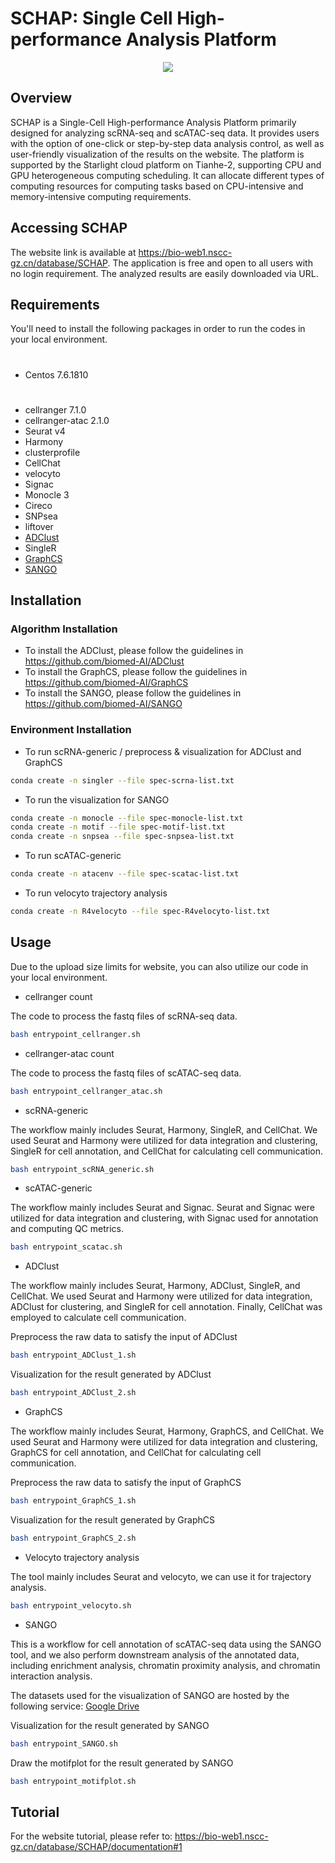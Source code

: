 #
# SCHAP: Single Cell High-performance Analysis Platform

<div align=center>
<img src="https://github.com/biomed-AI/SCHAP/assets/110893478/e17874e6-6311-4bd7-b688-7687c797d18f"/>
</div>


## Overview
SCHAP is a Single-Cell High-performance Analysis Platform primarily designed for analyzing scRNA-seq and scATAC-seq data. It provides users with the option of one-click or step-by-step data analysis control, as well as user-friendly visualization of the results on the website. The platform is supported by the Starlight cloud platform on Tianhe-2, supporting CPU and GPU heterogeneous computing scheduling. It can allocate different types of computing resources for computing tasks based on CPU-intensive and memory-intensive computing requirements.


## Accessing SCHAP
The website link is available at https://bio-web1.nscc-gz.cn/database/SCHAP.
The application is free and open to all users with no login requirement. The analyzed results are easily downloaded via URL. 


## Requirements
You'll need to install the following packages in order to run the codes in your local environment.
#
- Centos 7.6.1810
#
- cellranger 7.1.0
- cellranger-atac 2.1.0
- Seurat v4
- Harmony
- clusterprofile
- CellChat
- velocyto
- Signac
- Monocle 3
- Cireco
- SNPsea
- liftover
- [ADClust](https://github.com/biomed-AI/ADClust)
- SingleR
- [GraphCS](https://github.com/biomed-AI/GraphCS)
- [SANGO](https://github.com/biomed-AI/SANGO)


## Installation
### Algorithm Installation
- To install the ADClust, please follow the guidelines in https://github.com/biomed-AI/ADClust
- To install the GraphCS, please follow the guidelines in https://github.com/biomed-AI/GraphCS
- To install the SANGO, please follow the guidelines in https://github.com/biomed-AI/SANGO

### Environment Installation
- To run scRNA-generic / preprocess & visualization for ADClust and GraphCS

```bash
conda create -n singler --file spec-scrna-list.txt
```
- To run the visualization for SANGO

```bash
conda create -n monocle --file spec-monocle-list.txt
conda create -n motif --file spec-motif-list.txt
conda create -n snpsea --file spec-snpsea-list.txt
```
- To run scATAC-generic

```bash
conda create -n atacenv --file spec-scatac-list.txt
```
- To run velocyto trajectory analysis

```bash
conda create -n R4velocyto --file spec-R4velocyto-list.txt
```

## Usage
Due to the upload size limits for website, you can also utilize our code in your local environment.

- cellranger count

The code to process the fastq files of scRNA-seq data.
```bash
bash entrypoint_cellranger.sh
```

- cellranger-atac count

The code to process the fastq files of scATAC-seq data.
```bash
bash entrypoint_cellranger_atac.sh
```

- scRNA-generic

The workflow mainly includes Seurat, Harmony, SingleR, and CellChat. We used Seurat and Harmony were utilized for data integration and clustering, SingleR for cell annotation, and CellChat for calculating cell communication.
```bash
bash entrypoint_scRNA_generic.sh
```

- scATAC-generic

The workflow mainly includes Seurat and Signac. Seurat and Signac were utilized for data integration and clustering, with Signac used for annotation and computing QC metrics.
```bash
bash entrypoint_scatac.sh
```

- ADClust

The workflow mainly includes Seurat, Harmony, ADClust, SingleR, and CellChat. We used Seurat and Harmony were utilized for data integration, ADClust for clustering, and SingleR for cell annotation. Finally, CellChat was employed to calculate cell communication.

Preprocess the raw data to satisfy the input of ADClust
```bash
bash entrypoint_ADClust_1.sh
```
Visualization for the result generated by ADClust
```bash
bash entrypoint_ADClust_2.sh
```

- GraphCS

The workflow mainly includes Seurat, Harmony, GraphCS, and CellChat. We used Seurat and Harmony were utilized for data integration and clustering, GraphCS for cell annotation, and CellChat for calculating cell communication.

Preprocess the raw data to satisfy the input of GraphCS
```bash
bash entrypoint_GraphCS_1.sh
```
Visualization for the result generated by GraphCS
```bash
bash entrypoint_GraphCS_2.sh
```

- Velocyto trajectory analysis

The tool mainly includes Seurat and velocyto, we can use it for trajectory analysis.

```bash
bash entrypoint_velocyto.sh
```

- SANGO

This is a workflow for cell annotation of scATAC-seq data using the SANGO tool, and we also perform downstream analysis of the annotated data, including enrichment analysis, chromatin proximity analysis, and chromatin interaction analysis.

The datasets used for the visualization of SANGO are hosted by the following service: [Google Drive](https://drive.google.com/drive/folders/1N478o7W4rvBSk6H48QfH-fKAPxiO6Iyo?usp=sharing)

Visualization for the result generated by SANGO
```bash
bash entrypoint_SANGO.sh
```
Draw the motifplot for the result generated by SANGO
```bash
bash entrypoint_motifplot.sh
```



## Tutorial
For the website tutorial, please refer to: https://bio-web1.nscc-gz.cn/database/SCHAP/documentation#1
